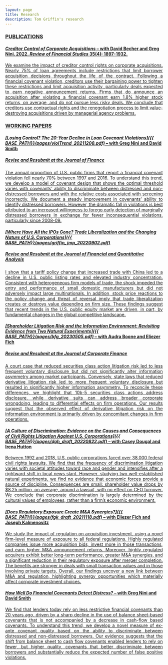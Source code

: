 ```yaml
---
layout: page
title: Research
description: Tom Griffin's research
---
```


### <u>PUBLICATIONS<u>

#### *<a href="https://academic.oup.com/rfs/article/35/4/1897/6311283?guestAccessKey=6bc7321f-c9c8-46eb-ae3c-4d2f359635f0">Creditor Control of Corporate Acquisitions</a>* – with <a href="https://www.lebow.drexel.edu/people/davidbecher">David Becher</a> and <a href="https://sites.google.com/view/gregnini/home">Greg Nini</a>. 2022. <b><i>Review of Financial Studies</i></b> 35(4): 1897-1932.
<div align="justify"> 
We examine the impact of creditor control rights on corporate acquisitions. Nearly 75% of loan agreements include restrictions that limit borrower acquisition decisions throughout the life of the contract. Following a financial covenant violation, creditors use their bargaining power to tighten these restrictions and limit acquisition activity, particularly deals expected to earn negative announcement returns. Firms that do announce an acquisition after violating a financial covenant earn 1.8% higher stock returns, on average, and do not pursue less risky deals. We conclude that creditors use contractual rights and the renegotiation process to limit value-destroying acquisitions driven by managerial agency problems.
</div>

### <u>WORKING PAPERS<u>

#### *[Losing Control? The 20-Year Decline in Loan Covenant Violations]({{ BASE_PATH}}/pages/violTrend_20211208.pdf)* – with <a href="https://sites.google.com/view/gregnini/home">Greg Nini</a> and <a href="https://www.commerce.virginia.edu/faculty/smith">David Smith</a>
##### Revise and Resubmit at the <b><i>Journal of Finance</i></b>
<div align="justify"> 
The annual proportion of U.S. public firms that report a financial covenant violation fell nearly 70% between 1997 and 2016. To understand this trend, we develop a model of covenant design that shows the optimal threshold varies with covenants’ ability to discriminate between distressed and non-distressed borrowers and with the relative costs associated with screening incorrectly. We document a steady improvement in covenants’ ability to identify distressed borrowers. However, the dramatic fall in violations is best attributed to an increased willingness to forego early detection of marginally distressed borrowers in exchange for fewer inconsequential violations, particularly since 2008-09.
</div>

#### *[Where Have All the IPOs Gone? Trade Liberalization and the Changing Nature of U.S. Corporations]({{ BASE_PATH}}/pages/griffin_jmp_20220902.pdf)*
##### Revise and Resubmit at the <b><i>Journal of Financial and Quantitative Analysis</i></b>
<div align="justify"> 
I show that a tariff policy change that increased trade with China led to a decline in U.S. public listing rates and elevated industry concentration. Consistent with heterogeneous firm models of trade, the shock impeded the entry and performance of small domestic manufacturers but did not adversely impact large multinationals. In addition, stock price reactions to the policy change and threat of reversal imply that trade liberalization creates or destroys value depending on firm size. These findings suggest that recent trends in the U.S. public equity market are driven, in part, by fundamental changes in the global competitive landscape.
</div>
 
#### *[Shareholder Litigation Risk and the Information Environment: Revisiting Evidence from Two Natural Experiments]({{ BASE_PATH}}/pages/bfg_20230505.pdf)* – with <a href="https://sites.google.com/site/audralboone/home?authuser=0">Audra Boone</a> and <a href="https://www.lebow.drexel.edu/people/eliezerfich">Eliezer Fich</a>
##### Revise and Resubmit at the <b><i>Journal of Corporate Finance</i></b>
<div align="justify"> 
A court case that reduced securities class action litigation risk led to less frequent voluntary disclosure but did not significantly alter information asymmetry among market participants. Conversely, state laws that reduced derivative litigation risk led to more frequent voluntary disclosure but resulted in significantly higher information asymmetry. To reconcile these differences, we highlight that 10b-5 securities class actions address disclosure, while derivative suits can address broader corporate wrongdoing, leading to differential effects on firm operations. Our results suggest that the observed effect of derivative litigation risk on the information environment is primarily driven by concomitant changes in firm operations.
</div>

#### *[A Culture of Discrimination: Evidence on the Causes and Consequences of Civil Rights Litigation Against U.S. Corporations]({{ BASE_PATH}}/pages/dgh_draft_20220822.pdf)* – with <a href="https://business.fsu.edu/person/casey-dougal">Casey Dougal</a> and <a href="https://business.fsu.edu/person/irena-hutton">Irena Hutton</a>
<div align="justify"> 
Between 1992 and 2018, U.S. public corporations faced over 38,000 federal civil rights lawsuits. We find that the frequency of discrimination litigation varies with societal attitudes toward race and gender and intensifies after a rightward shift in local news slant. However, studying two well-established natural experiments, we find no evidence that economic forces provide a source of discipline. Consequences are small: shareholder value drops by $8.25 million, on average, around a lawsuit, with no effect on CEO turnover. We conclude that corporate discrimination is largely determined by the cultural values of employees, rather than a firm’s economic environment.
</div>

#### *[Does Regulatory Exposure Create M&A Synergies?]({{ BASE_PATH}}/pages/fgk_draft_20211118.pdf)* – with <a href="https://www.lebow.drexel.edu/people/eliezerfich">Eliezer Fich</a> and <a href="https://sites.google.com/view/jkalmenovitz/home">Joseph Kalmenovitz</a>
<div align="justify"> 
We study the impact of regulation on acquisition investment, using a novel firm-level measure of exposure to all federal regulations. Highly regulated companies issue more acquisition bids, invest more in those transactions, and earn higher M&A announcement returns. Moreover, highly regulated acquirers exhibit better long-term performance, greater M&A synergies, and a significant reduction in their regulatory exposure after merger completion. The benefits are stronger in deals with small transaction values and in those involving private targets. Overall, our findings uncover a new link between M&A and regulation, highlighting synergy opportunities which materially affect corporate investment choices.
</div>
 
#### *How Well Do Financial Covenants Detect Distress?* – with <a href="https://sites.google.com/view/gregnini/home">Greg Nini</a> and <a href="https://www.commerce.virginia.edu/faculty/smith">David Smith</a>
<div align="justify"> 
We find that lenders today rely on less restrictive financial covenants than 20 years ago, driven by a sharp decline in the use of balance sheet-based covenants that is not accompanied by a decrease in cash-flow based covenants. To understand this trend, we develop a novel measure of ex-ante covenant quality based on the ability to discriminate between distressed and non-distressed borrowers. Our evidence suggests that the shift from balance sheet to cash flow covenants enabled lenders to rely on fewer, but higher quality, covenants that better discriminate between borrowers and substantially reduce the expected number of false positive violations.
</div>

<!-- Note: this is how to write a comment in HTML. Everything in here won't show up on your webpage.-->

<!--
To increase the size of the title, use fewer # in front of the paper title.
To decrease the size of the title, use more #. 
To remove the italics, remove the * before and after the description
To remove the underline from the title, remove the <u> tags (<u> and </u>)
-->
